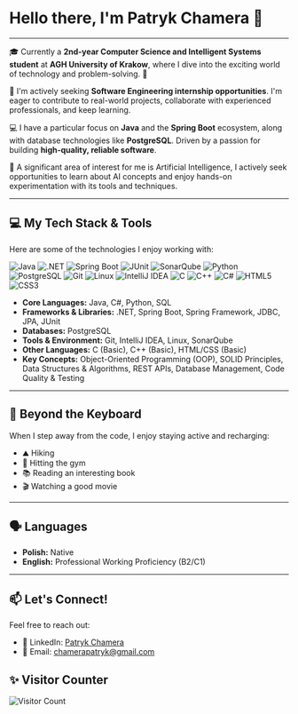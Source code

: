 # Hello there, I'm Patryk Chamera 👋

---

🎓 Currently a **2nd-year Computer Science and Intelligent Systems student** at **AGH University of Krakow**, where I dive into the exciting world of technology and problem-solving. 🚀

🎯 I'm actively seeking **Software Engineering internship opportunities**. I'm eager to contribute to real-world projects, collaborate with experienced professionals, and keep learning.

💻 I have a particular focus on **Java** and the **Spring Boot** ecosystem, along with database technologies like **PostgreSQL**. Driven by a passion for building **high-quality, reliable software**. 

🚀 A significant area of interest for me is Artificial Intelligence, I actively seek opportunities to learn about AI concepts and enjoy hands-on experimentation with its tools and techniques.

---

## 💻 My Tech Stack & Tools

Here are some of the technologies I enjoy working with:

<p align="left">
  <img src="https://img.shields.io/badge/Java-ED8B00?style=for-the-badge&logo=openjdk&logoColor=white" alt="Java"/>
  <img src="https://img.shields.io/badge/.NET-512BD4?style=for-the-badge&logo=dotnet&logoColor=white" alt=".NET"/>
  <img src="https://img.shields.io/badge/Spring_Boot-6DB33F?style=for-the-badge&logo=spring-boot&logoColor=white" alt="Spring Boot"/>
  <img src="https://img.shields.io/badge/JUnit5-25A162?style=for-the-badge&logo=junit5&logoColor=white" alt="JUnit"/>
  <img src="https://img.shields.io/badge/SonarQube-4E9BCD?style=for-the-badge&logo=sonarqube&logoColor=white" alt="SonarQube"/>
  <img src="https://img.shields.io/badge/Python-3776AB?style=for-the-badge&logo=python&logoColor=white" alt="Python"/>
  <img src="https://img.shields.io/badge/PostgreSQL-4169E1?style=for-the-badge&logo=postgresql&logoColor=white" alt="PostgreSQL"/>
  <img src="https://img.shields.io/badge/Git-F05032?style=for-the-badge&logo=git&logoColor=white" alt="Git"/>
  <img src="https://img.shields.io/badge/Linux-FCC624?style=for-the-badge&logo=linux&logoColor=black" alt="Linux"/>
  <img src="https://img.shields.io/badge/IntelliJ_IDEA-000000.svg?style=for-the-badge&logo=intellij-idea&logoColor=white" alt="IntelliJ IDEA"/>
  <img src="https://img.shields.io/badge/C-A8B9CC?style=for-the-badge&logo=c&logoColor=000" alt="C"/>
  <img src="https://img.shields.io/badge/C%2B%2B-00599C?style=for-the-badge&logo=cplusplus&logoColor=white" alt="C++"/>
  <img src="https://img.shields.io/badge/C%23-239120?style=for-the-badge&logo=c-sharp&logoColor=white" alt="C#"/>
  <img src="https://img.shields.io/badge/HTML5-E34F26?style=for-the-badge&logo=html5&logoColor=white" alt="HTML5"/>
  <img src="https://img.shields.io/badge/CSS3-1572B6?style=for-the-badge&logo=css3&logoColor=white" alt="CSS3"/>
</p>

* **Core Languages:** Java, C#, Python, SQL
* **Frameworks & Libraries:** .NET, Spring Boot, Spring Framework, JDBC, JPA, JUnit
* **Databases:** PostgreSQL
* **Tools & Environment:** Git, IntelliJ IDEA, Linux, SonarQube
* **Other Languages:** C (Basic), C++ (Basic), HTML/CSS (Basic)
* **Key Concepts:** Object-Oriented Programming (OOP), SOLID Principles, Data Structures & Algorithms, REST APIs, Database Management, Code Quality & Testing

---

## 🌱 Beyond the Keyboard

When I step away from the code, I enjoy staying active and recharging:
* ⛰️ Hiking
* 💪 Hitting the gym
* 📚 Reading an interesting book
* 🎬 Watching a good movie

---

## 🗣️ Languages

* **Polish:** Native
* **English:** Professional Working Proficiency (B2/C1)

---

## 📫 Let's Connect!

Feel free to reach out:

* 🔗 LinkedIn: [Patryk Chamera](https://www.linkedin.com/in/patryk-chamera-309835289/)
* 📧 Email: [chamerapatryk@gmail.com](mailto:chamerapatryk@gmail.com)

## ✨ Visitor Counter

![Visitor Count](https://profile-counter.glitch.me/xhamera1/count.svg)
